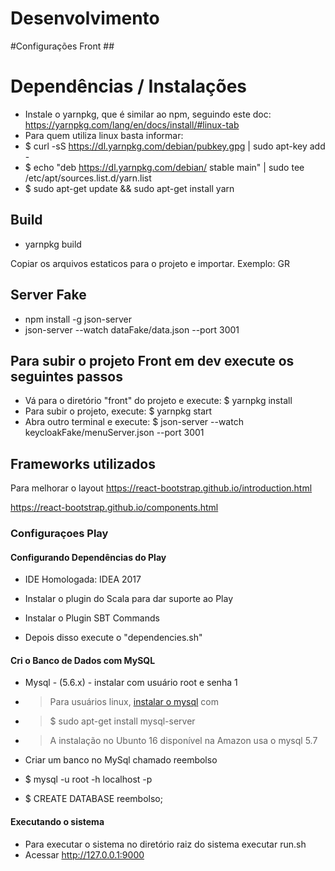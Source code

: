 # Desenvolvimento

#Configurações Front ##

# Dependências / Instalações
* Instale o yarnpkg, que é similar ao npm, seguindo este doc: https://yarnpkg.com/lang/en/docs/install/#linux-tab
* Para quem utiliza linux basta informar:
* $ curl -sS https://dl.yarnpkg.com/debian/pubkey.gpg | sudo apt-key add -
* $ echo "deb https://dl.yarnpkg.com/debian/ stable main" | sudo tee /etc/apt/sources.list.d/yarn.list
* $ sudo apt-get update && sudo apt-get install yarn

## Build
* yarnpkg build

Copiar os arquivos estaticos para o projeto e importar. Exemplo: GR

## Server Fake

* npm install -g json-server
* json-server --watch dataFake/data.json --port 3001


## Para subir o projeto Front em dev execute os seguintes passos
* Vá para o diretório "front" do projeto e execute: $ yarnpkg install
* Para subir o projeto, execute: $ yarnpkg start
* Abra outro terminal e execute: $ json-server --watch keycloakFake/menuServer.json --port 3001

## Frameworks utilizados

Para melhorar o layout
https://react-bootstrap.github.io/introduction.html

https://react-bootstrap.github.io/components.html


### Configuraçoes Play ###

#### Configurando Dependências do Play ####
* IDE Homologada: IDEA 2017
* Instalar o plugin do Scala para dar suporte ao Play
* Instalar o Plugin SBT Commands

* Depois disso execute o "dependencies.sh"

#### Cri o Banco de Dados com MySQL ####
* Mysql - (5.6.x) - instalar com usuário root e senha 1 
* > Para usuários linux, [instalar o mysql](http://www.k19.com.br/artigos/como-instalar-o-mysql-server-no-ubuntu-13-10/) com
* > $ sudo apt-get install mysql-server
* > A instalação no Ubunto 16 disponível na Amazon usa o mysql 5.7

* Criar um banco no MySql chamado reembolso
* $ mysql -u root -h localhost -p
* $ CREATE DATABASE reembolso;


#### Executando o sistema ####
* Para executar o sistema no diretório raiz do sistema executar run.sh
* Acessar http://127.0.0.1:9000




